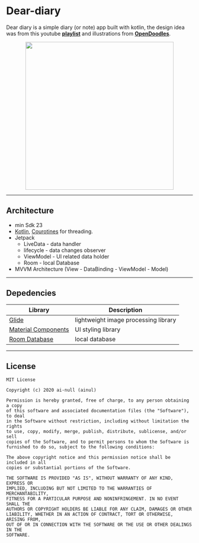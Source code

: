 # Dear-diary

Dear diary is a simple diary (or note) app built with kotlin, the design idea was from this youtube **[playlist](https://www.youtube.com/watch?v=hlkekoPqsis&list=PLam6bY5NszYN6-a1wt7yRISWfmYPdkbMu)** and illustrations from **[OpenDoodles](https://opendoodles.com/)**.

<p align="center">
  <img src="https://raw.githubusercontent.com/ai-null/dear-diary/dev/demo/demo dear-diary.gif" height="400px" />
</p>

___
## Architecture

* min Sdk 23
* [Kotlin](https://kotlinlang.org/), [Courotines](https://developer.android.com/kotlin/coroutines) for threading.
* Jetpack
  * LiveData - data handler
  * lifecycle - data changes observer
  * ViewModel - UI related data holder
  * Room - local Database
* MVVM Architecture (View - DataBinding - ViewModel - Model)

___
## Depedencies
| Library | Description |
| ------  | ----------- |
| [Glide](https://github.com/bumptech/glide) | lightweight image processing library |
| [Material Components](https://github.com/material-components/material-components-android) | UI styling library |
| [Room Database](https://developer.android.com/jetpack/androidx/releases/room) | local database |

___
## License
```
MIT License

Copyright (c) 2020 ai-null (ainul)

Permission is hereby granted, free of charge, to any person obtaining a copy
of this software and associated documentation files (the "Software"), to deal
in the Software without restriction, including without limitation the rights
to use, copy, modify, merge, publish, distribute, sublicense, and/or sell
copies of the Software, and to permit persons to whom the Software is
furnished to do so, subject to the following conditions:

The above copyright notice and this permission notice shall be included in all
copies or substantial portions of the Software.

THE SOFTWARE IS PROVIDED "AS IS", WITHOUT WARRANTY OF ANY KIND, EXPRESS OR
IMPLIED, INCLUDING BUT NOT LIMITED TO THE WARRANTIES OF MERCHANTABILITY,
FITNESS FOR A PARTICULAR PURPOSE AND NONINFRINGEMENT. IN NO EVENT SHALL THE
AUTHORS OR COPYRIGHT HOLDERS BE LIABLE FOR ANY CLAIM, DAMAGES OR OTHER
LIABILITY, WHETHER IN AN ACTION OF CONTRACT, TORT OR OTHERWISE, ARISING FROM,
OUT OF OR IN CONNECTION WITH THE SOFTWARE OR THE USE OR OTHER DEALINGS IN THE
SOFTWARE.
```
